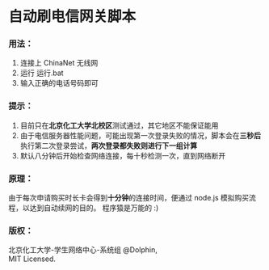 # 自动刷电信网关脚本 #

### 用法： ###

1. 连接上 ChinaNet 无线网
2. 运行 运行.bat
3. 输入正确的电话号码即可

### 提示： ###

1. 目前只在**北京化工大学北校区**测试通过，其它地区不能保证能用
2. 由于电信服务器性能问题，可能出现第一次登录失败的情况，脚本会在**三秒后**执行第二次登录尝试，**两次登录都失败则进行下一组计算**
3. 默认八分钟后开始检查网络连接，每十秒检测一次，直到网络断开

### 原理： ###

由于每次申请购买时长卡会得到**十分钟**的连接时间，便通过 node.js 模拟购买流程，以达到自动续网的目的。
程序猿是万能的 :)

### 版权： ###

北京化工大学-学生网络中心-系统组 @Dolphin,   
MIT Licensed.
